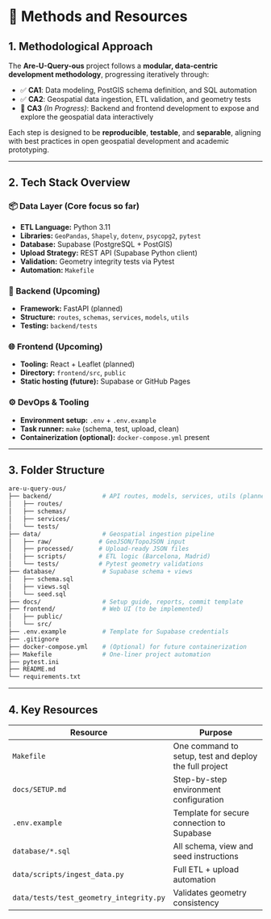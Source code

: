 # 🧪 Methods and Resources

## 1. Methodological Approach

The **Are-U-Query-ous** project follows a **modular, data-centric development methodology**, progressing iteratively through:

- ✅ **CA1**: Data modeling, PostGIS schema definition, and SQL automation
- ✅ **CA2**: Geospatial data ingestion, ETL validation, and geometry tests
- 🔄 **CA3** *(In Progress)*: Backend and frontend development to expose and explore the geospatial data interactively

Each step is designed to be **reproducible**, **testable**, and **separable**, aligning with best practices in open geospatial development and academic prototyping.

---

## 2. Tech Stack Overview

### 📦 Data Layer (Core focus so far)

- **ETL Language:** Python 3.11
- **Libraries:** `GeoPandas`, `Shapely`, `dotenv`, `psycopg2`, `pytest`
- **Database:** Supabase (PostgreSQL + PostGIS)
- **Upload Strategy:** REST API (Supabase Python client)
- **Validation:** Geometry integrity tests via Pytest
- **Automation:** `Makefile`

### 🧠 Backend (Upcoming)

- **Framework:** FastAPI (planned)
- **Structure:** `routes`, `schemas`, `services`, `models`, `utils`
- **Testing:** `backend/tests`

### 🌐 Frontend (Upcoming)

- **Tooling:** React + Leaflet (planned)
- **Directory:** `frontend/src`, `public`
- **Static hosting (future):** Supabase or GitHub Pages

### ⚙️ DevOps & Tooling

- **Environment setup:** `.env` + `.env.example`
- **Task runner:** `make` (schema, test, upload, clean)
- **Containerization (optional):** `docker-compose.yml` present

---

## 3. Folder Structure

```bash
are-u-query-ous/
├── backend/              # API routes, models, services, utils (planned FastAPI)
│   ├── routes/
│   ├── schemas/
│   ├── services/
│   └── tests/
├── data/                 # Geospatial ingestion pipeline
│   ├── raw/             # GeoJSON/TopoJSON input
│   ├── processed/       # Upload-ready JSON files
│   ├── scripts/         # ETL logic (Barcelona, Madrid)
│   └── tests/           # Pytest geometry validations
├── database/             # Supabase schema + views
│   ├── schema.sql
│   ├── views.sql
│   └── seed.sql
├── docs/                 # Setup guide, reports, commit template
├── frontend/             # Web UI (to be implemented)
│   ├── public/
│   └── src/
├── .env.example          # Template for Supabase credentials
├── .gitignore
├── docker-compose.yml    # (Optional) for future containerization
├── Makefile              # One-liner project automation
├── pytest.ini
├── README.md
└── requirements.txt
```

---

## 4. Key Resources

| Resource                    | Purpose                                                   |
|----------------------------|-----------------------------------------------------------|
| `Makefile`                 | One command to setup, test and deploy the full project    |
| `docs/SETUP.md`            | Step-by-step environment configuration                    |
| `.env.example`             | Template for secure connection to Supabase               |
| `database/*.sql`           | All schema, view and seed instructions                    |
| `data/scripts/ingest_data.py` | Full ETL + upload automation                          |
| `data/tests/test_geometry_integrity.py` | Validates geometry consistency           |